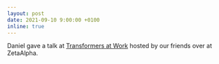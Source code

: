```yaml
---
layout: post
date: 2021-09-10 9:00:00 +0100
inline: true
---
```


Daniel gave a talk at [Transformers at Work](https://www.zeta-alpha.com/registration-deep-learning-for-nlp) hosted by our friends over at ZetaAlpha.